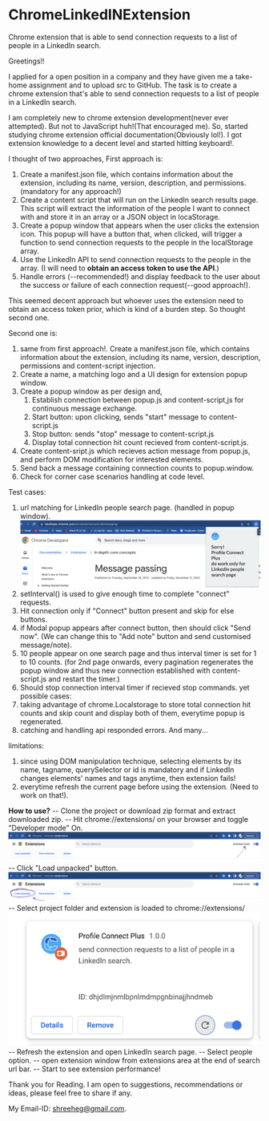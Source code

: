 # ChromeLinkedINExtension
Chrome extension that is able to send connection requests to a list of people in a LinkedIn search.

Greetings!!

I applied for a open position in a company and they have given me a take-home assignment and to upload src to GitHub.
The task is to create a chrome extension that's able to send connection requests to a list of people in a LinkedIn search.

I am completely new to chrome extension development(never ever attempted). But not to JavaScript huh!(That encouraged me).
So, started studying chrome extension official documentation(Obviously lol!). I got extension knowledge to a decent level and started hitting keyboard!.

I thought of two approaches,
First approach is:
1. Create a manifest.json file, which contains information about the extension, including its name, version, description, and permissions. (mandatory for any approach!)
2. Create a content script that will run on the LinkedIn search results page. This script will extract the information of the people I want to connect with and store it in an array or a JSON object in locaStorage.
3. Create a popup window that appears when the user clicks the extension icon. This popup will have a button that, when clicked, will trigger a function to send connection requests to the people in the localStorage array.
4. Use the LinkedIn API to send connection requests to the people in the array. (I will need to **obtain an access token to use the API**.)
5. Handle errors (--recommended!) and display feedback to the user about the success or failure of each connection request(--good approach!).

This seemed decent approach but whoever uses the extension need to obtain an access token prior, which is kind of a burden step. So thought second one.

Second one is:
1. same from first approach!. Create a manifest.json file, which contains information about the extension, including its name, version, description, permissions and content-script injection.
2. Create a name, a matching logo and a UI design for extension popup window.
3. Create a popup window as per design and,
    1. Establish connection between popup.js and content-script,js for continuous message exchange.
    1. Start button: upon clicking, sends "start" message to content-script.js
    2. Stop button: sends "stop" message to content-script.js
    3. Display total connection hit count recieved from content-script.js.
4. Create content-sript.js which recieves action message from popup.js, and perform DOM modification for interested elements.
5. Send back a message containing connection counts to popup.window.
5. Check for corner case scenarios handling at code level.

Test cases:
1. url matching for LinkedIn people search page. (handled in popup window).
![Screenshot](images/urlnotmatching.png)
2. setInterval() is used to give enough time to complete "connect" requests.
3. Hit connection only if "Connect" button present and skip for else buttons.
4. if Modal popup appears after connect button, then should click "Send now". (We can change this to "Add note" button and send customised message/note). 
5. 10 people appear on one search page and thus interval timer is set for 1 to 10 counts. (for 2nd page onwards, every pagination regenerates the popup window and thus new connection established with content-script.js and restart the timer.)
6. Should stop connection interval timer if recieved stop commands.
yet possible cases:
1. taking advantage of chrome.Localstorage to store total connection hit counts and skip count and display both of them, everytime popup is regenerated.
2. catching and handling api responded errors. And many...

limitations:
1. since using DOM manipulation technique, selecting elements by its name, tagname, querySelector or id is mandatory and if LinkedIn changes elements' names and tags anytime, then extension fails!
2. everytime refresh the current page before using the extension. (Need to work on that!).

**How to use?**
-- Clone the project or download zip format and extract downloaded zip.
-- Hit chrome://extensions/ on your browser and toggle "Developer mode" On.
    ![Screenshot](images/extension.png)
-- Click "Load unpacked" button.
    ![Screenshot](images/loadproject.png)
-- Select project folder and extension is loaded to chrome://extensions/
    ![Screenshot](images/extensionapp.png)
-- Refresh the extension and open LinkedIn search page.
-- Select people option.
-- open extension window from extensions area at the end of search url bar.
-- Start to see extension performance!

Thank you for Reading. I am open to suggestions, recommendations or ideas, please feel free to share if any.

My Email-ID: shreeheg@gmail.com.
